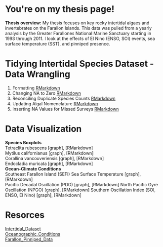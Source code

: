 # You're on my thesis page!
**Thesis overview:**  My thesis focuses on key rocky intertidal algaes and invertebrates on the Farallon Islands. This data was pulled from a yearly analysis by the Greater Farallones National Marine Sanctuary starting in 1993 through 2011. I look at the effects of El Nino (ENSO, SOI) events, sea surface temperature (SST), and pinniped presence.
# Tidying Intertidal Species Dataset - Data Wrangling
1. Formatting [RMarkdown](https://elizabethmax.github.io/SEFI-Intertidal-1993-2011/1_Formatting.html)  
2. Changing NA to Zero [RMarkdown](https://elizabethmax.github.io/SEFI-Rocky-Intertidal-1993-2011/2_Zeroes.html)  
3. Reconciling Duplicate Species Counts [RMarkdown](https://elizabethmax.github.io/SEFI-Intertidal-1993-2011/3_Duplicates.html)  
4. Updating Algal Nomenclature [RMarkdown](https://elizabethmax.github.io/SEFI-Intertidal-1993-2011/4_Nomenclature.html)  
5. Inserting NA Values for Missed Surveys [RMarkdown](https://elizabethmax.github.io/SEFI-Intertidal-1993-2011/5_NA.html)  

# Data Visualization  
**Species Boxplots**  
Tetraclita rubescens [graph], [RMarkdown]  
Mytilus californianus [graph], [RMarkdown]  
Corallina vancouveriensis [graph], [RMarkdown]  
Endocladia muricata [graph], [RMarkdown]  
**Ocean-Climate Conditions**  
Southeast Farallon Island (SEFI) Sea Surface Temperature [graph], [RMarkdown]  
Pacific Decadal Oscillation (PDO) [graph], [RMarkdown]
North Pacific Gyre Oscillation (NPGO) [graph], [RMarkdown]
Southern Oscillation Index (SOI, ENSO, El Nino) [graph], [RMarkdown]

# Resorces
[Intertidal_Dataset](https://elizabethmax.github.io/SEFI-Intertidal-1993-2011/Intertidal_Dataset.html)  
[Oceanographic_Conditions](https://elizabethmax.github.io/SEFI-Intertidal-1993-2011/Oceanographic_Conditions.html)  
[Farallon_Pinniped_Data](https://elizabethmax.github.io/SEFI-Intertidal-1993-2011/Farallon_Pinniped_Data.html)
